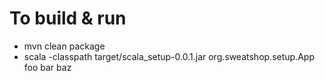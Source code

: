 To build & run
==============
* mvn clean package
* scala -classpath target/scala_setup-0.0.1.jar org.sweatshop.setup.App foo bar baz